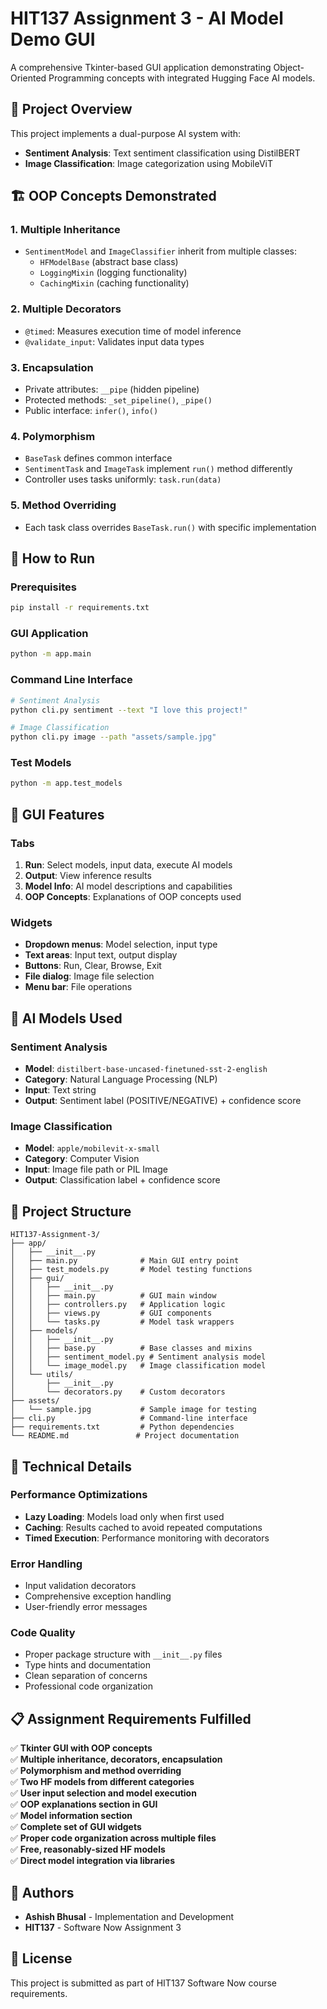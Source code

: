 # HIT137 Assignment 3 - AI Model Demo GUI

A comprehensive Tkinter-based GUI application demonstrating Object-Oriented Programming concepts with integrated Hugging Face AI models.

## 🎯 Project Overview

This project implements a dual-purpose AI system with:

- **Sentiment Analysis**: Text sentiment classification using DistilBERT
- **Image Classification**: Image categorization using MobileViT

## 🏗️ OOP Concepts Demonstrated

### 1. Multiple Inheritance

- `SentimentModel` and `ImageClassifier` inherit from multiple classes:
  - `HFModelBase` (abstract base class)
  - `LoggingMixin` (logging functionality)
  - `CachingMixin` (caching functionality)

### 2. Multiple Decorators

- `@timed`: Measures execution time of model inference
- `@validate_input`: Validates input data types

### 3. Encapsulation

- Private attributes: `__pipe` (hidden pipeline)
- Protected methods: `_set_pipeline()`, `_pipe()`
- Public interface: `infer()`, `info()`

### 4. Polymorphism

- `BaseTask` defines common interface
- `SentimentTask` and `ImageTask` implement `run()` method differently
- Controller uses tasks uniformly: `task.run(data)`

### 5. Method Overriding

- Each task class overrides `BaseTask.run()` with specific implementation

## 🚀 How to Run

### Prerequisites

```bash
pip install -r requirements.txt
```

### GUI Application

```bash
python -m app.main
```

### Command Line Interface

```bash
# Sentiment Analysis
python cli.py sentiment --text "I love this project!"

# Image Classification
python cli.py image --path "assets/sample.jpg"
```

### Test Models

```bash
python -m app.test_models
```

## 📱 GUI Features

### Tabs

1. **Run**: Select models, input data, execute AI models
2. **Output**: View inference results
3. **Model Info**: AI model descriptions and capabilities
4. **OOP Concepts**: Explanations of OOP concepts used

### Widgets

- **Dropdown menus**: Model selection, input type
- **Text areas**: Input text, output display
- **Buttons**: Run, Clear, Browse, Exit
- **File dialog**: Image file selection
- **Menu bar**: File operations

## 🤖 AI Models Used

### Sentiment Analysis

- **Model**: `distilbert-base-uncased-finetuned-sst-2-english`
- **Category**: Natural Language Processing (NLP)
- **Input**: Text string
- **Output**: Sentiment label (POSITIVE/NEGATIVE) + confidence score

### Image Classification

- **Model**: `apple/mobilevit-x-small`
- **Category**: Computer Vision
- **Input**: Image file path or PIL Image
- **Output**: Classification label + confidence score

## 📁 Project Structure

```
HIT137-Assignment-3/
├── app/
│   ├── __init__.py
│   ├── main.py              # Main GUI entry point
│   ├── test_models.py       # Model testing functions
│   ├── gui/
│   │   ├── __init__.py
│   │   ├── main.py          # GUI main window
│   │   ├── controllers.py   # Application logic
│   │   ├── views.py         # GUI components
│   │   └── tasks.py         # Model task wrappers
│   ├── models/
│   │   ├── __init__.py
│   │   ├── base.py          # Base classes and mixins
│   │   ├── sentiment_model.py # Sentiment analysis model
│   │   └── image_model.py   # Image classification model
│   └── utils/
│       ├── __init__.py
│       └── decorators.py    # Custom decorators
├── assets/
│   └── sample.jpg           # Sample image for testing
├── cli.py                   # Command-line interface
├── requirements.txt         # Python dependencies
└── README.md               # Project documentation
```

## 🔧 Technical Details

### Performance Optimizations

- **Lazy Loading**: Models load only when first used
- **Caching**: Results cached to avoid repeated computations
- **Timed Execution**: Performance monitoring with decorators

### Error Handling

- Input validation decorators
- Comprehensive exception handling
- User-friendly error messages

### Code Quality

- Proper package structure with `__init__.py` files
- Type hints and documentation
- Clean separation of concerns
- Professional code organization

## 📋 Assignment Requirements Fulfilled

✅ **Tkinter GUI with OOP concepts**  
✅ **Multiple inheritance, decorators, encapsulation**  
✅ **Polymorphism and method overriding**  
✅ **Two HF models from different categories**  
✅ **User input selection and model execution**  
✅ **OOP explanations section in GUI**  
✅ **Model information section**  
✅ **Complete set of GUI widgets**  
✅ **Proper code organization across multiple files**  
✅ **Free, reasonably-sized HF models**  
✅ **Direct model integration via libraries**

## 👥 Authors

- **Ashish Bhusal** - Implementation and Development
- **HIT137** - Software Now Assignment 3

## 📄 License

This project is submitted as part of HIT137 Software Now course requirements.
